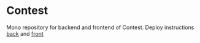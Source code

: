 # Contest
Mono repository for backend and frontend of Contest.
Deploy instructions [back](backend/README.md) and [front](frontend/README.md)
